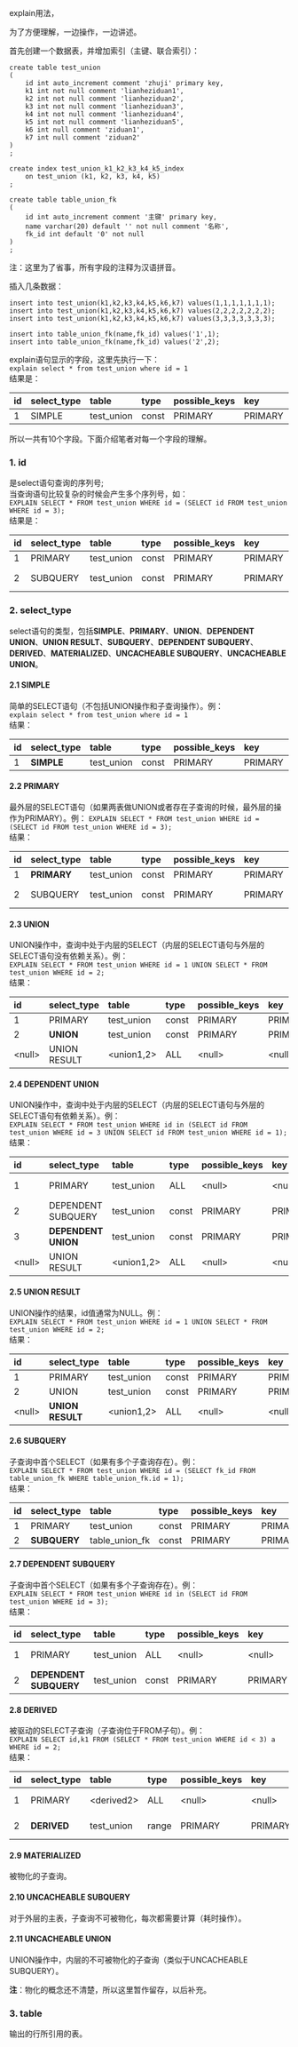 explain用法，

为了方便理解，一边操作，一边讲述。

首先创建一个数据表，并增加索引（主键、联合索引）：

```
create table test_union
(
	id int auto_increment comment 'zhuji' primary key,
	k1 int not null comment 'lianheziduan1',
	k2 int not null comment 'lianheziduan2',
	k3 int not null comment 'lianheziduan3',
	k4 int not null comment 'lianheziduan4',
	k5 int not null comment 'lianheziduan5',
	k6 int null comment 'ziduan1',
	k7 int null comment 'ziduan2'
)
;

create index test_union_k1_k2_k3_k4_k5_index
	on test_union (k1, k2, k3, k4, k5)
;

create table table_union_fk
(
	id int auto_increment comment '主键' primary key,
	name varchar(20) default '' not null comment '名称',
	fk_id int default '0' not null
)
;

```
注：这里为了省事，所有字段的注释为汉语拼音。

插入几条数据：
```
insert into test_union(k1,k2,k3,k4,k5,k6,k7) values(1,1,1,1,1,1,1);
insert into test_union(k1,k2,k3,k4,k5,k6,k7) values(2,2,2,2,2,2,2);
insert into test_union(k1,k2,k3,k4,k5,k6,k7) values(3,3,3,3,3,3,3);

insert into table_union_fk(name,fk_id) values('1',1);
insert into table_union_fk(name,fk_id) values('2',2);
```

explain语句显示的字段，这里先执行一下：  
`explain select * from test_union where id = 1`  
结果是：     

|id|select_type|table|type|possible_keys|key|key_len|ref|rows|Extra|
|:--|:--|:--|:--|:--|:--|:--|:--|:--|:--|
|1|SIMPLE|test_union|const|PRIMARY|PRIMARY|4|const|1| |

所以一共有10个字段。下面介绍笔者对每一个字段的理解。

### 1. **id**   
是select语句查询的序列号;  
当查询语句比较复杂的时候会产生多个序列号，如：   
`EXPLAIN SELECT * FROM test_union WHERE id = (SELECT id FROM test_union WHERE id = 3);`   
结果是：   

|id|select_type|table|type|possible_keys|key|key_len|ref|rows|Extra|
|:--|:--|:--|:--|:--|:--|:--|:--|:--|:--|
|1|PRIMARY|test_union|const|PRIMARY|PRIMARY|4|const|1| |
|2|SUBQUERY|test_union|const|PRIMARY|PRIMARY|4| |1| Using index |

### 2. **select_type**  
 
select语句的类型，包括**SIMPLE**、**PRIMARY**、**UNION**、**DEPENDENT UNION**、**UNION RESULT**、**SUBQUERY**、**DEPENDENT SUBQUERY**、**DERIVED**、**MATERIALIZED**、**UNCACHEABLE SUBQUERY**、**UNCACHEABLE UNION**。   

#### 2.1 **SIMPLE**  
简单的SELECT语句（不包括UNION操作和子查询操作）。例：  
`explain select * from test_union where id = 1`  
结果：

|id|select_type|table|type|possible_keys|key|key_len|ref|rows|Extra|
|:--|:--|:--|:--|:--|:--|:--|:--|:--|:--|
|1|**SIMPLE**|test_union|const|PRIMARY|PRIMARY|4|const|1| |

#### 2.2 **PRIMARY**   
最外层的SELECT语句（如果两表做UNION或者存在子查询的时候，最外层的操作为PRIMARY）。例： 
`EXPLAIN SELECT * FROM test_union WHERE id = (SELECT id FROM test_union WHERE id = 3);`   
结果：

|id|select_type|table|type|possible_keys|key|key_len|ref|rows|Extra|
|:--|:--|:--|:--|:--|:--|:--|:--|:--|:--|
|1|**PRIMARY**|test_union|const|PRIMARY|PRIMARY|4|const|1| |
|2|SUBQUERY|test_union|const|PRIMARY|PRIMARY|4| |1| Using index |

#### 2.3 **UNION**   
UNION操作中，查询中处于内层的SELECT（内层的SELECT语句与外层的SELECT语句没有依赖关系）。例：  
`EXPLAIN SELECT * FROM test_union WHERE id = 1 UNION SELECT * FROM test_union WHERE id = 2;`  
结果：

|id|select_type|table|type|possible_keys|key|key_len|ref|rows|Extra|
|:--|:--|:--|:--|:--|:--|:--|:--|:--|:--|
|1|PRIMARY|test_union|const|PRIMARY|PRIMARY|4|const|1| |
|2|**UNION**|test_union|const|PRIMARY|PRIMARY|4|const|1| |
|&lt;null&gt;|UNION RESULT| &lt;union1,2&gt;|ALL|&lt;null&gt;|&lt;null&gt;|&lt;null&gt;|&lt;null&gt;|&lt;null&gt;|  |

#### 2.4 **DEPENDENT UNION**   
UNION操作中，查询中处于内层的SELECT（内层的SELECT语句与外层的SELECT语句有依赖关系）。例：   
`EXPLAIN SELECT * FROM test_union WHERE id in (SELECT id FROM test_union WHERE id = 3 UNION SELECT id FROM test_union WHERE id = 1);`  
结果：

|id|select_type|table|type|possible_keys|key|key_len|ref|rows|Extra|
|:--|:--|:--|:--|:--|:--|:--|:--|:--|:--|
|1|PRIMARY|test_union|ALL|&lt;null&gt;|&lt;null&gt;|&lt;null&gt;|&lt;null&gt;|3|Using where|
|2|DEPENDENT SUBQUERY|test_union|const|PRIMARY|PRIMARY|4|const|1|Using index|
|3|**DEPENDENT UNION**|test_union|const|PRIMARY|PRIMARY|4|const|1|Using index|
|&lt;null&gt;|UNION RESULT| &lt;union1,2&gt;|ALL|&lt;null&gt;|&lt;null&gt;|&lt;null&gt;|&lt;null&gt;|&lt;null&gt;|  |

#### 2.5 **UNION RESULT**  
UNION操作的结果，id值通常为NULL。例：  
`EXPLAIN SELECT * FROM test_union WHERE id = 1 UNION SELECT * FROM test_union WHERE id = 2;`  
结果：

|id|select_type|table|type|possible_keys|key|key_len|ref|rows|Extra|
|:--|:--|:--|:--|:--|:--|:--|:--|:--|:--|
|1|PRIMARY|test_union|const|PRIMARY|PRIMARY|4|const|1| |
|2|UNION|test_union|const|PRIMARY|PRIMARY|4|const|1| |
|&lt;null&gt;|**UNION RESULT**| &lt;union1,2&gt;|ALL|&lt;null&gt;|&lt;null&gt;|&lt;null&gt;|&lt;null&gt;|&lt;null&gt;|  |

#### 2.6 **SUBQUERY**   
子查询中首个SELECT（如果有多个子查询存在）。例：  
`EXPLAIN SELECT * FROM test_union WHERE id = (SELECT fk_id FROM table_union_fk WHERE table_union_fk.id = 1);`  
结果：  

|id|select_type|table|type|possible_keys|key|key_len|ref|rows|Extra|
|:--|:--|:--|:--|:--|:--|:--|:--|:--|:--|
|1|PRIMARY|test_union|const|PRIMARY|PRIMARY|4|const|1| |
|2|**SUBQUERY**|table_union_fk|const|PRIMARY|PRIMARY|4||1| |

#### 2.7 **DEPENDENT SUBQUERY**   
子查询中首个SELECT（如果有多个子查询存在）。例：  
`EXPLAIN SELECT * FROM test_union WHERE id in (SELECT id FROM test_union WHERE id = 3);`   
结果：

|id|select_type|table|type|possible_keys|key|key_len|ref|rows|Extra|
|:--|:--|:--|:--|:--|:--|:--|:--|:--|:--|
|1|PRIMARY|test_union|ALL|&lt;null&gt;|&lt;null&gt;|&lt;null&gt;|&lt;null&gt;|3|Using where|
|2|**DEPENDENT SUBQUERY**|test_union|const|PRIMARY|PRIMARY|4|const|1|Using index|

#### 2.8 **DERIVED**   
被驱动的SELECT子查询（子查询位于FROM子句）。例：   
`EXPLAIN SELECT id,k1 FROM (SELECT * FROM test_union WHERE id < 3) a WHERE id = 2;`  
结果：

|id|select_type|table|type|possible_keys|key|key_len|ref|rows|Extra|
|:--|:--|:--|:--|:--|:--|:--|:--|:--|:--|
|1|PRIMARY|&lt;derived2&gt;|ALL|&lt;null&gt;|&lt;null&gt;|&lt;null&gt;|&lt;null&gt;|2|Using where|
|2|**DERIVED**|test_union|range|PRIMARY|PRIMARY|4|const|2|Using where|

#### 2.9 **MATERIALIZED**  
被物化的子查询。

#### 2.10 **UNCACHEABLE SUBQUERY**   
对于外层的主表，子查询不可被物化，每次都需要计算（耗时操作）。

#### 2.11 **UNCACHEABLE UNION**   
UNION操作中，内层的不可被物化的子查询（类似于UNCACHEABLE SUBQUERY）。

**注**：物化的概念还不清楚，所以这里暂作留存，以后补充。


### 3. **table** 

输出的行所引用的表。










